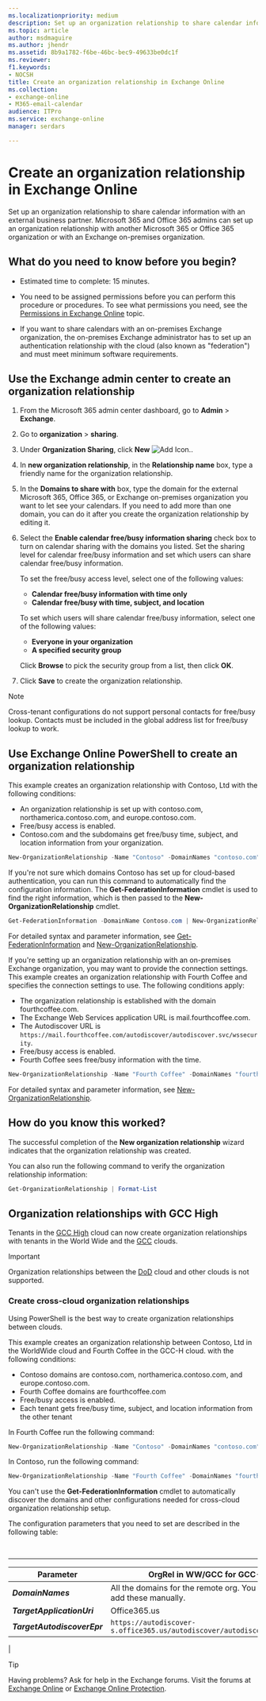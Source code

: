 ```yaml
---
ms.localizationpriority: medium
description: Set up an organization relationship to share calendar information with an external business partner. Microsoft 365 and Office 365 admins can set up an organization relationship with another Microsoft 365 or Office 365 organization or with an Exchange on-premises organization.
ms.topic: article
author: msdmaguire
ms.author: jhendr
ms.assetid: 8b9a1782-f6be-46bc-bec9-49633be0dc1f
ms.reviewer: 
f1.keywords:
- NOCSH
title: Create an organization relationship in Exchange Online
ms.collection: 
- exchange-online
- M365-email-calendar
audience: ITPro
ms.service: exchange-online
manager: serdars

---
```


# Create an organization relationship in Exchange Online

Set up an organization relationship to share calendar information with an external business partner. Microsoft 365 and Office 365 admins can set up an organization relationship with another Microsoft 365 or Office 365 organization or with an Exchange on-premises organization.

## What do you need to know before you begin?

- Estimated time to complete: 15 minutes.

- You need to be assigned permissions before you can perform this procedure or procedures. To see what permissions you need, see the [Permissions in Exchange Online](../../permissions-exo/permissions-exo.md) topic.

- If you want to share calendars with an on-premises Exchange organization, the on-premises Exchange administrator has to set up an authentication relationship with the cloud (also known as "federation") and must meet minimum software requirements.

## Use the Exchange admin center to create an organization relationship
<a name="BKMK_EAC"> </a>

1. From the Microsoft 365 admin center dashboard, go to **Admin** \> **Exchange**.

2. Go to **organization** \> **sharing**.

3. Under **Organization Sharing**, click **New** ![Add Icon.](../../media/ITPro_EAC_AddIcon.gif).

4. In **new organization relationship**, in the **Relationship name** box, type a friendly name for the organization relationship.

5. In the **Domains to share with** box, type the domain for the external Microsoft 365, Office 365, or Exchange on-premises organization you want to let see your calendars. If you need to add more than one domain, you can do it after you create the organization relationship by editing it.

6. Select the **Enable calendar free/busy information sharing** check box to turn on calendar sharing with the domains you listed. Set the sharing level for calendar free/busy information and set which users can share calendar free/busy information.

   To set the free/busy access level, select one of the following values:

   - **Calendar free/busy information with time only**
   - **Calendar free/busy with time, subject, and location**

    To set which users will share calendar free/busy information, select one of the following values:

   - **Everyone in your organization**
   - **A specified security group**

    Click **Browse** to pick the security group from a list, then click **OK**.

7. Click **Save** to create the organization relationship.

> [!NOTE]
> Cross-tenant configurations do not support personal contacts for free/busy lookup. Contacts must be included in the global address list for free/busy lookup to work.

## Use Exchange Online PowerShell to create an organization relationship
<a name="BKMK_Shell"> </a>

This example creates an organization relationship with Contoso, Ltd with the following conditions:

- An organization relationship is set up with contoso.com, northamerica.contoso.com, and europe.contoso.com.
- Free/busy access is enabled.
- Contoso.com and the subdomains get free/busy time, subject, and location information from your organization.

```PowerShell
New-OrganizationRelationship -Name "Contoso" -DomainNames "contoso.com","northamerica.contoso.com","europe.contoso.com" -FreeBusyAccessEnabled $true -FreeBusyAccessLevel LimitedDetails
```

If you're not sure which domains Contoso has set up for cloud-based authentication, you can run this command to automatically find the configuration information. The **Get-FederationInformation** cmdlet is used to find the right information, which is then passed to the **New-OrganizationRelationship** cmdlet.

```PowerShell
Get-FederationInformation -DomainName Contoso.com | New-OrganizationRelationship -Name "Contoso" -FreeBusyAccessEnabled $true -FreeBusyAccessLevel LimitedDetails
```

For detailed syntax and parameter information, see [Get-FederationInformation](/powershell/module/exchange/get-federationinformation) and [New-OrganizationRelationship](/powershell/module/exchange/new-organizationrelationship).

If you're setting up an organization relationship with an on-premises Exchange organization, you may want to provide the connection settings. This example creates an organization relationship with Fourth Coffee and specifies the connection settings to use. The following conditions apply:

- The organization relationship is established with the domain fourthcoffee.com.
- The Exchange Web Services application URL is mail.fourthcoffee.com.
- The Autodiscover URL is `https://mail.fourthcoffee.com/autodiscover/autodiscover.svc/wssecurity`.
- Free/busy access is enabled.
- Fourth Coffee sees free/busy information with the time.

```PowerShell
New-OrganizationRelationship -Name "Fourth Coffee" -DomainNames "fourthcoffee.com" -FreeBusyAccessEnabled $true -FreeBusyAccessLevel AvailabilityOnly -TargetAutodiscoverEpr "https://mail.fourthcoffee.com/autodiscover/autodiscover.svc/wssecurity" -TargetApplicationUri "mail.fourthcoffee.com"
```

For detailed syntax and parameter information, see [New-OrganizationRelationship](/powershell/module/exchange/new-organizationrelationship).

## How do you know this worked?

The successful completion of the **New organization relationship** wizard indicates that the organization relationship was created.

You can also run the following command to verify the organization relationship information:

```PowerShell
Get-OrganizationRelationship | Format-List
```

## Organization relationships with GCC High

Tenants in the [GCC High](/office365/servicedescriptions/office-365-platform-service-description/office-365-us-government/gcc-high-and-dod) cloud can now create organization relationships with tenants in the World Wide and the [GCC](/office365/servicedescriptions/office-365-platform-service-description/office-365-us-government/gcc) clouds.

> [!IMPORTANT]
> Organization relationships between the [DoD](/office365/servicedescriptions/office-365-platform-service-description/office-365-us-government/gcc-high-and-dod) cloud and other clouds is not supported.

### Create cross-cloud organization relationships

Using PowerShell is the best way to create organization relationships between clouds.

This example creates an organization relationship between Contoso, Ltd in the WorldWide cloud and Fourth Coffee in the GCC-H cloud. with the following conditions:

- Contoso domains are contoso.com, northamerica.contoso.com, and europe.contoso.com.
- Fourth Coffee domains are fourthcoffee.com
- Free/busy access is enabled.
- Each tenant gets free/busy time, subject, and location information from the other tenant

In Fourth Coffee run the following command:

```PowerShell
New-OrganizationRelationship -Name "Contoso" -DomainNames "contoso.com","northamerica.contoso.com","europe.contoso.com" -FreeBusyAccessEnabled $true -FreeBusyAccessLevel LimitedDetails -TargetApplicationUri "outlook.com" -TargetAutodiscoverEpr "https://autodiscover-s.outlook.com/autodiscover/autodiscover.svc/WSSecurity"
```

In Contoso, run the following command:

```PowerShell
New-OrganizationRelationship -Name "Fourth Coffee" -DomainNames "fourthcoffee.com" -FreeBusyAccessEnabled $true -FreeBusyAccessLevel LimitedDetails -TargetApplicationUri "office365.us" -TargetAutodiscoverEpr "https://autodiscover-s.office365.us/autodiscover/autodiscover.svc/WSSecurity"
```

You can't use the **Get-FederationInformation** cmdlet to automatically discover the domains and other configurations needed for cross-cloud organization relationship setup.

The configuration parameters that you need to set are described in the following table:

<br>

****

|Parameter|OrgRel in WW/GCC for GCC-H Tenant|OrgRel in GCC-H for WW/GCC Tenant|
|---|---|---|
|***DomainNames***|All the domains for the remote org. You need to collect and add these manually.|All the domains for the remote org. You need to collect and add these manually.|
|***TargetApplicationUri***|Office365.us|Outlook.com|
|***TargetAutodiscoverEpr***|`https://autodiscover-s.office365.us/autodiscover/autodiscover.svc/WSSecurity`|`https://autodiscover-s.outlook.com/autodiscover/autodiscover.svc/WSSecurity`|
|

> [!TIP]
> Having problems? Ask for help in the Exchange forums. Visit the forums at [Exchange Online](/answers/topics/office-exchange-server-itpro.html) or [Exchange Online Protection](https://social.technet.microsoft.com/forums/forefront/home?forum=FOPE).
